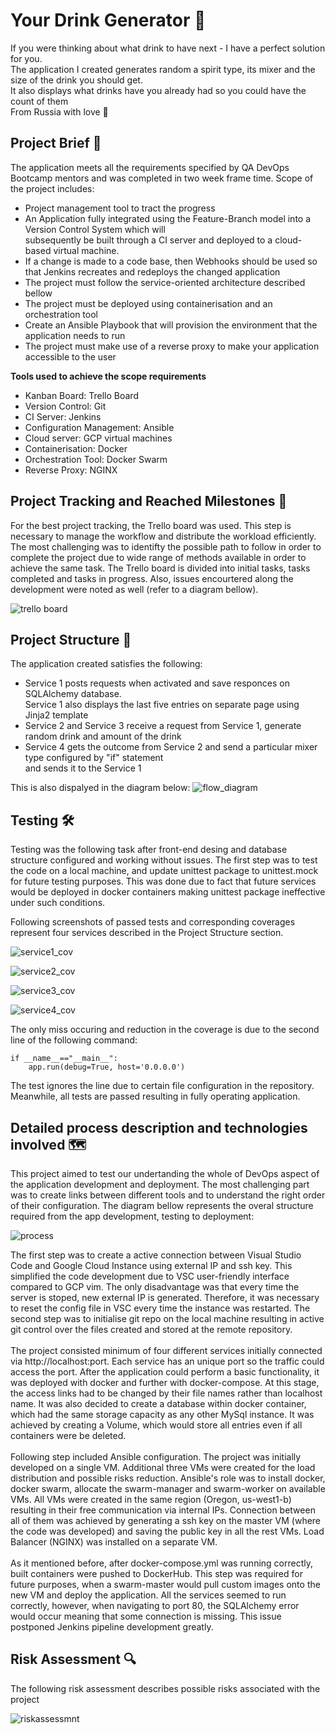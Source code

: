 # Your Drink Generator :clinking_glasses: 

If you were thinking about what drink to have next - I have a perfect solution for you. <br>
The application I created generates random a spirit type, its mixer and the size of the drink you should get.<br>
It also displays what drinks have you already had so you could have the count of them <br>
From Russia with love :bear:

## Project Brief 	:memo:

The application meets all the requirements specified by QA DevOps Bootcamp mentors and was completed in two week frame time.
Scope of the project includes:
- Project management tool to tract the progress
- An Application fully integrated using the Feature-Branch model into a Version Control System which will <br> subsequently be built through a CI server and deployed to a cloud-based virtual machine.
- If a change is made to a code base, then Webhooks should be used so that Jenkins recreates and redeploys the changed application
- The project must follow the service-oriented architecture described bellow 
- The project must be deployed using containerisation and an orchestration tool
- Create an Ansible Playbook that will provision the environment that the application needs to run
- The project must make use of a reverse proxy to make your application accessible to the user

**Tools used to achieve the scope requirements** 

- Kanban Board: Trello Board
- Version Control: Git
- CI Server: Jenkins
- Configuration Management: Ansible
- Cloud server: GCP virtual machines
- Containerisation: Docker
- Orchestration Tool: Docker Swarm
- Reverse Proxy: NGINX

## Project Tracking and Reached Milestones :briefcase:

For the best project tracking, the Trello board was used. This step is necessary to manage the workflow and distribute the workload efficiently. The most challenging was to identifty the possible path to follow in order to complete the project due to wide range of methods available in order to achieve the same task. The Trello board is divided into initial tasks, tasks completed and tasks in progress. Also, issues
encourtered along the development were noted as well (refer to a diagram bellow).

![trello board](https://user-images.githubusercontent.com/62849876/109438540-6eb89780-7a22-11eb-93eb-794ee1e4fe18.png)


## Project Structure 	:page_with_curl:

The application created satisfies the following:
- Service 1 posts requests when activated and save responces on SQLAlchemy database. <br>
  Service 1 also displays the last five entries on separate page using Jinja2 template
- Service 2 and Service 3 receive a request from Service 1, generate random drink and amount of the drink
- Service 4 gets the outcome from Service 2 and send a particular mixer type configured by "if" statement <br>
  and sends it to the Service 1 

This is also dispalyed in the diagram below: 
![flow_diagram](https://user-images.githubusercontent.com/62849876/109434134-a49e5180-7a0b-11eb-9369-7a8749c61b1d.png)

## Testing	:hammer_and_wrench:

Testing was the following task after front-end desing and database structure configured and working without issues. The first step was to 
test the code on a local machine, and update unittest package to unittest.mock for future testing purposes. This was done due to fact 
that future services would be deployed in docker containers making unittest package ineffective under such conditions.

Following screenshots of passed tests and corresponding coverages represent four services described in the Project Structure section.

![service1_cov](https://user-images.githubusercontent.com/62849876/109439655-2c458980-7a27-11eb-89f0-7a329408f3b2.png)

![service2_cov](https://user-images.githubusercontent.com/62849876/109439661-3798b500-7a27-11eb-9dc5-562c7a4684a0.png)

![service3_cov](https://user-images.githubusercontent.com/62849876/109439664-39fb0f00-7a27-11eb-909d-1e5a57914195.png)

![service4_cov](https://user-images.githubusercontent.com/62849876/109439666-3c5d6900-7a27-11eb-9064-5300716e4ca7.png)

The only miss occuring and reduction in the coverage is due to the second line of the following command:
```
if __name__=="__main__":
    app.run(debug=True, host='0.0.0.0')
```
The test ignores the line due to certain file configuration in the repository. Meanwhile, all tests are passed resulting in fully operating application. 

## Detailed process description and technologies involved	:world_map:

This project aimed to test our undertanding the whole of DevOps aspect of the application development and deployment. The most challenging part 
was to create links between different tools and to understand the right order of their configuration. The diagram bellow represents the overal structure required from the app development, testing to deployment:

![process](https://user-images.githubusercontent.com/62849876/109441902-85fd8200-7a2e-11eb-95af-a73ba391d2bc.png)

The first step was to create a active connection between Visual Studio Code and Google Cloud Instance using external IP and ssh key. This simplified the code development 
due to VSC user-friendly interface compared to GCP vim. The only disadvantage was that every time the server is stoped, new external IP is generated. Therefore, it was necessary to reset the config file in VSC every time the instance was restarted. The second step was to initialise git repo on the local machine resulting in active git control over the files created and stored at the remote repository. 
<br>
<br>
The project consisted minimum of four different services initially connected via http://localhost:port. Each service has an unique port so the traffic could access the port. 
After the application could perform a basic functionality, it was deployed with docker and further with docker-compose. At this stage, the access links had to be changed by 
their file names rather than localhost name. It was also decided to create a database within docker container, which had the same storage capacity as any other MySql instance. 
It was achieved by creating a Volume, which would store all entries even if all containers were be deleted. 
<br>
<br>
Following step included Ansible configuration. The project was initially developed on a single VM. Additional three VMs were created for the load distribution and possible 
risks reduction. Ansible's role was to install docker, docker swarm, allocate the swarm-manager and swarm-worker on available VMs. All VMs were created in the same region
(Oregon, us-west1-b) resulting in their free communication via internal IPs. Connection between all of them was achieved by generating a ssh key on the master VM (where
the code was developed) and saving the public key in all the rest VMs. Load Balancer (NGINX) was installed on a separate VM.
<br>
<br>
As it mentioned before, after docker-compose.yml was running correctly, built containers were pushed to DockerHub. This step was required for future purposes, when a 
swarm-master would pull custom images onto the new VM and deploy the application. All the services seemed to run correctly, however, when navigating to port 80, the SQLAlchemy
error would occur meaning that some connection is missing. This issue postponed Jenkins pipeline development greatly.

## Risk Assessment :mag:

The following risk assessment describes possible risks associated with the project

![riskassessmnt](https://user-images.githubusercontent.com/62849876/109443623-e7bfeb00-7a32-11eb-9c5d-4e4a278be5bb.png)


